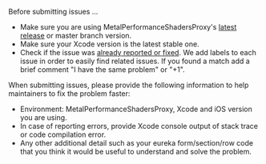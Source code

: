 Before submitting issues ...

- Make sure you are using MetalPerformanceShadersProxy's [latest release](https://github.com/xmartlabs/MetalPerformanceShadersProxy/releases) or master branch version.
- Make sure your Xcode version is the latest stable one.
- Check if the issue was [already reported or fixed](https://github.com/xmartlabs/MetalPerformanceShadersProxy/issues?utf8=%E2%9C%93&q=is%3Aissue). We add labels to each issue in order to easily find related issues. If you found a match add a brief comment "I have the same problem" or "+1".

When submitting issues, please provide the following information to help maintainers to fix the problem faster:

- Environment: MetalPerformanceShadersProxy, Xcode and iOS version you are using.
- In case of reporting errors, provide Xcode console output of stack trace or code compilation error.
- Any other additional detail such as your eureka form/section/row code that you think it would be useful to understand and solve the problem.

